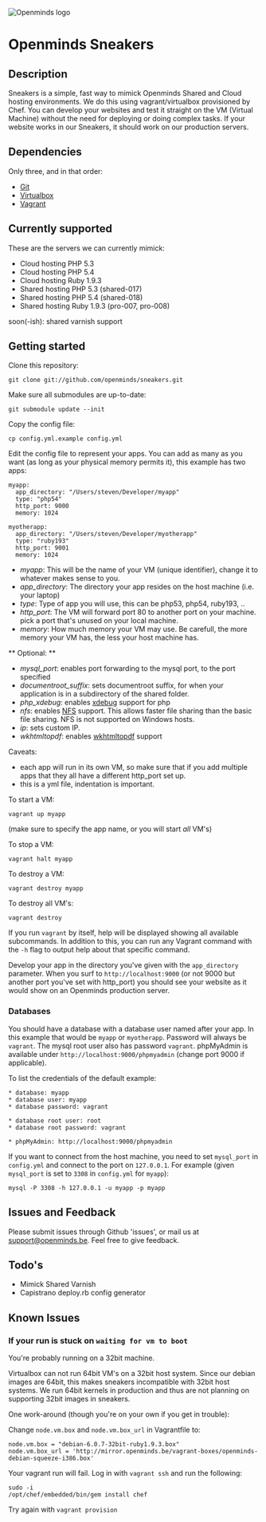 ![Openminds logo](http://november.openminds.be/~steven/sneaker.png)

# Openminds Sneakers

## Description

Sneakers is a simple, fast way to mimick Openminds Shared and Cloud hosting environments. We do this using vagrant/virtualbox provisioned by Chef.
You can develop your websites and test it straight on the VM (Virtual Machine) without the need for deploying or doing complex tasks.
If your website works in our Sneakers, it should work on our production servers.

## Dependencies

Only three, and in that order:

 * [Git](http://git-scm.com)
 * [Virtualbox](https://www.virtualbox.org)
 * [Vagrant](http://www.vagrantup.com)

## Currently supported

These are the servers we can currently mimick:

 * Cloud hosting PHP 5.3
 * Cloud hosting PHP 5.4
 * Cloud hosting Ruby 1.9.3
 * Shared hosting PHP 5.3 (shared-017)
 * Shared hosting PHP 5.4 (shared-018)
 * Shared hosting Ruby 1.9.3 (pro-007, pro-008)

soon(-ish): shared varnish support

## Getting started

Clone this repository:

    git clone git://github.com/openminds/sneakers.git

Make sure all submodules are up-to-date:

    git submodule update --init

Copy the config file:

    cp config.yml.example config.yml

Edit the config file to represent your apps. You can add as many as you want (as long as your physical memory permits it), this example has two apps:

    myapp:
      app_directory: "/Users/steven/Developer/myapp"
      type: "php54"
      http_port: 9000
      memory: 1024

    myotherapp:
      app_directory: "/Users/steven/Developer/myotherapp"
      type: "ruby193"
      http_port: 9001
      memory: 1024

 * _myapp_: This will be the name of your VM (unique identifier), change it to whatever makes sense to you.
 * _app_directory_: The directory your app resides on the host machine (i.e. your laptop)
 * _type_: Type of app you will use, this can be php53, php54, ruby193, ..
 * _http\_port_: The VM will forward port 80 to another port on your machine. pick a port that's unused on your local machine.
 * _memory_: How much memory your VM may use. Be carefull, the more memory your VM has, the less your host machine has.

** Optional: **

 * _mysql_port_: enables port forwarding to the mysql port, to the port specified
 * _documentroot_suffix_: sets documentroot suffix, for when your application is in a subdirectory of the shared folder.
 * _php_xdebug_: enables [xdebug](http://xdebug.org/) support for php
 * _nfs_: enables [NFS](http://en.wikipedia.org/wiki/Network_File_System) support. This allows faster file sharing than the basic file sharing. NFS is not supported on Windows hosts.
 * _ip_: sets custom IP.
 * _wkhtmltopdf_: enables [wkhtmltopdf](https://code.google.com/p/wkhtmltopdf/) support

Caveats:
 * each app will run in its own VM, so make sure that if you add multiple apps that they all have a different http_port set up.
 * this is a yml file, indentation is important.

To start a VM:

    vagrant up myapp

(make sure to specify the app name, or you will start _all_ VM's)

To stop a VM:

    vagrant halt myapp

To destroy a VM:

    vagrant destroy myapp

To destroy all VM's:

    vagrant destroy

If you run `vagrant` by itself, help will be displayed showing all available subcommands. In addition to this, you can run any Vagrant command with the `-h` flag to output help about that specific command.

Develop your app in the directory you've given with the `app_directory` parameter. When you surf to `http://localhost:9000` (or not 9000 but another port you've set with http_port) you should see your website as it would show on an Openminds production server.

### Databases

You should have a database with a database user named after your app. In this example that would be `myapp` or `myotherapp`. Password will always be `vagrant`. The mysql root user also has password `vagrant`. phpMyAdmin is available under `http://localhost:9000/phpmyadmin` (change port 9000 if applicable).

To list the credentials of the default example:

    * database: myapp
    * database user: myapp
    * database password: vagrant

    * database root user: root
    * database root password: vagrant

    * phpMyAdmin: http://localhost:9000/phpmyadmin

If you want to connect from the host machine, you need to set `mysql_port` in `config.yml` and connect to the port on `127.0.0.1`. For example (given `mysql_port` is set to `3308` in `config.yml` for `myapp`):

    mysql -P 3308 -h 127.0.0.1 -u myapp -p myapp

## Issues and Feedback

Please submit issues through Github 'issues', or mail us at support@openminds.be. Feel free to give feedback.

## Todo's

 * Mimick Shared Varnish
 * Capistrano deploy.rb config generator

## Known Issues

### If your run is stuck on `waiting for vm to boot`

You're probably running on a 32bit machine.

Virtualbox can not run 64bit VM's on a 32bit host system. Since our debian images are 64bit, this makes sneakers incompatible with 32bit host systems.
We run 64bit kernels in production and thus are not planning on supporting 32bit images in sneakers.

One work-around (though you're on your own if you get in trouble):

Change `node.vm.box` and `node.vm.box_url` in Vagrantfile to:

    node.vm.box = "debian-6.0.7-32bit-ruby1.9.3.box"
    node.vm.box_url = 'http://mirror.openminds.be/vagrant-boxes/openminds-debian-squeeze-i386.box'

Your vagrant run will fail. Log in with `vagrant ssh` and run the following:

    sudo -i
    /opt/chef/embedded/bin/gem install chef

Try again with `vagrant provision`
